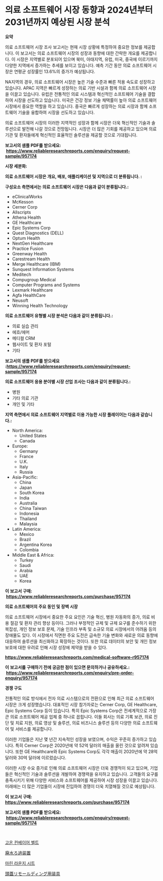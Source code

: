 <p><h1>의료 소프트웨어 시장 동향과 2024년부터 2031년까지 예상된 시장 분석</h1></p><p><strong>요약</strong></p>
<p><p>의료 소프트웨어 시장 조사 보고서는 현재 시장 상황에 특정하여 중요한 정보를 제공합니다. 이 보고서는 의료 소프트웨어 시장의 성장과 동향에 대한 간략한 개요를 제공합니다. 이 시장은 지역별로 분포되어 있으며 북미, 아태지역, 유럽, 미국, 중국에 이르기까지 다양한 지역에서 증가하는 추세를 보이고 있습니다. 예측 기간 동안 의료 소프트웨어 시장은 연평균 성장률인 13.6%의 증가가 예상됩니다.</p><p>NA지역의 경우, 의료 소프트웨어 시장은 높은 기술 수준과 빠른 적용 속도로 성장하고 있습니다. APAC 지역은 빠르게 성장하는 의료 기반 시설과 함께 의료 소프트웨어 시장을 이끌고 있습니다. 유럽은 전통적인 의료 시스템과 혁신적인 소프트웨어 기술을 결합하여 시장을 선도하고 있습니다. 미국은 건강 정보 기술 채택률이 높아 의료 소프트웨어 시장에서 중요한 역할을 하고 있습니다. 중국은 빠르게 성장하는 의료 시장과 함께 소프트웨어 기술을 융합하여 시장을 선도하고 있습니다.</p><p>의료 소프트웨어 시장의 이러한 지역적인 성장과 함께 시장은 더욱 혁신적인 기술과 솔루션으로 발전해 나갈 것으로 전망됩니다. 시장은 더 많은 기회를 제공하고 있으며 의료 기관 및 환자들에게 혁신적인 효율적인 솔루션을 제공할 것으로 기대됩니다.</p></p>
<p><strong>보고서의 샘플 PDF를 받으세요: &nbsp;<a href="https://www.reliableresearchreports.com/enquiry/request-sample/957174">https://www.reliableresearchreports.com/enquiry/request-sample/957174</a></strong></p>
<p><strong>시장 세분화:</strong></p>
<p><strong> 의료 소프트웨어 시장은 개요, 배포, 애플리케이션 및 지역으로 더 분류됩니다. :</strong></p>
<p><strong>구성요소 측면에서는 의료 소프트웨어 시장은 다음과 같이 분류됩니다.:</strong></p>
<p><ul><li>eClinicalWorks</li><li>McKesson</li><li>Cerner Corp</li><li>Allscripts</li><li>Athena Health</li><li>GE Healthcare</li><li>Epic Systems Corp</li><li>Quest Diagnostics (DELL)</li><li>Optum Health</li><li>NextGen Healthcare</li><li>Practice Fusion</li><li>Greenway Health</li><li>Carestream Health</li><li>Merge Healthcare (IBM)</li><li>Sunquest Information Systems</li><li>Meditech</li><li>Compugroup Medical</li><li>Computer Programs and Systems</li><li>Lexmark Healthcare</li><li>Agfa HealthCare</li><li>Neusoft</li><li>Winning Health Technology</li></ul></p>
<p><strong> 의료 소프트웨어 유형별 시장 분석은 다음과 같이 분류됩니다.:</strong></p>
<p><ul><li>의료 실습 관리</li><li>에흐/에머</li><li>메디컬 CRM</li><li>웹사이트 및 환자 포털</li><li>기타</li></ul></p>
<p><strong>보고서의 샘플 PDF를 받으세요 :<a href="https://www.reliableresearchreports.com/enquiry/request-sample/957174">https://www.reliableresearchreports.com/enquiry/request-sample/957174</a></strong></p>
<p><strong> 의료 소프트웨어 응용 분야별 시장 산업 조사는 다음과 같이 분류됩니다.:</strong></p>
<p><ul><li>병원</li><li>기타 의료 기관</li><li>개인 및 기타</li></ul></p>
<p><strong>지역 측면에서 의료 소프트웨어 지역별로 이용 가능한 시장 플레이어는 다음과 같습니다.:</strong></p>
<p><ul>
    <li>
        North America:
        <ul>
            <li>United States</li>
            <li>Canada</li>
        </ul>
    </li>
    <li>
        Europe:
        <ul>
            <li>Germany</li>
            <li>France</li>
            <li>U.K.</li>
            <li>Italy</li>
            <li>Russia</li>
        </ul>
    </li>
    <li>
        Asia-Pacific:
        <ul>
            <li>China</li>
            <li>Japan</li>
            <li>South Korea</li>
            <li>India</li>
            <li>Australia</li>
            <li>China Taiwan</li>
            <li>Indonesia</li>
            <li>Thailand</li>
            <li>Malaysia</li>
        </ul>
    </li>
    <li>
        Latin America:
        <ul>
            <li>Mexico</li>
            <li>Brazil</li>
            <li>Argentina Korea</li>
            <li>Colombia</li>
        </ul>
    </li>
    <li>
        Middle East & Africa:
        <ul>
            <li>Turkey</li>
            <li>Saudi</li>
            <li>Arabia</li>
            <li>UAE</li>
            <li>Korea</li>
        </ul>
    </li>
    </ul></p>
<p><strong>이 보고서 구매: &nbsp;<a href="https://www.reliableresearchreports.com/purchase/957174">https://www.reliableresearchreports.com/purchase/957174</a></strong></p>
<p><strong>의료 소프트웨어의 주요 동인 및 장벽 시장</strong></p>
<p><p>의료 소프트웨어 시장에서 중요한 주요 요인은 기술 혁신, 병원 자동화의 증가, 의료 비용 절감 및 환자 관리 향상 등이다. 그러나 부정적인 규제 및 규제 요구를 준수하기 위한 복잡성, 개인 정보 보호 문제, 기술 인프라 부족 및 소규모 의료 시장에서의 어려움 등의 장애물도 있다. 이 시장에서 직면한 주요 도전은 급속한 기술 변화와 새로운 의료 동향에 대응하여 솔루션을 최신화하고 확장하는 것이다. 또한 의료 데이터의 보안 및 개인 정보 보호에 대한 우려로 인해 시장 성장에 제약을 받을 수 있다.</p></p>
<p><strong><a href="https://www.reliableresearchreports.com/medical-software-r957174">https://www.reliableresearchreports.com/medical-software-r957174</a></strong></p>
<p><strong>이 보고서를 구매하기 전에 궁금한 점이 있으면 문의하거나 공유하세요.: &nbsp;<a href="https://www.reliableresearchreports.com/enquiry/pre-order-enquiry/957174">https://www.reliableresearchreports.com/enquiry/pre-order-enquiry/957174</a></strong></p>
<p><strong>경쟁 구도</strong></p>
<p><p>전통적인 의료 방식에서 전자 의료 시스템으로의 전환으로 인해 최근 의료 소프트웨어 시장은 크게 성장했습니다. 대표적인 시장 참가자로는 Cerner Corp, GE Healthcare, Epic Systems Corp 등이 있습니다. 특히 Epic Systems Corp은 전세계적으로 가장 큰 의료 소프트웨어 제공 업체 중 하나로 꼽힙니다. 이들 회사는 의료 기록 보관, 의료 진단 및 치료 지원, 의료 영상 및 솔루션, 의료 비즈니스 솔루션 등의 다양한 의료 소프트웨어 및 서비스를 제공합니다.</p><p>이러한 기업들은 지난 몇 년간 지속적인 성장을 보였으며, 수익은 꾸준히 증가하고 있습니다. 특히 Cerner Corp은 2020년에 약 52억 달러의 매출을 올린 것으로 알려져 있습니다. 또한 GE Healthcare와 Epic Systems Corp도 각각 매출이 2020년에 약 28억 달러와 30억 달러에 이르렀습니다.</p><p>이러한 시장 수요 증가로 인해 의료 소프트웨어 시장은 더욱 경쟁적이 되고 있으며, 기업들은 혁신적인 기술과 솔루션을 개발하여 경쟁력을 유지하고 있습니다. 고객들의 요구를 충족시키기 위해 다양한 서비스와 소프트웨어를 제공하여 시장 성장을 이끌고 있습니다. 미래에는 더 많은 기업들이 시장에 진입하여 경쟁이 더욱 치열해질 것으로 예상됩니다.</p></p>
<p><strong>이 보고서 구매: &nbsp; <a href="https://www.reliableresearchreports.com/purchase/957174">https://www.reliableresearchreports.com/purchase/957174</a></strong></p>
<p><strong>보고서의 샘플 PDF를 받으세요: &nbsp;<a href="https://www.reliableresearchreports.com/enquiry/request-sample/957174">https://www.reliableresearchreports.com/enquiry/request-sample/957174</a></strong><strong></strong></p>
<p>&nbsp;</p>
<p><p><a href="https://medium.com/@verniemorar2023/%EA%B3%A0%EC%98%A8-%EC%BB%A8%EB%B2%A0%EC%9D%B4%EC%96%B4-%EB%B2%A8%ED%8A%B8-%EC%8B%9C%EC%9E%A5-%EC%8B%9C%EC%9E%A5-cagr-%EC%8B%9C%EC%9E%A5-%EB%8F%99%ED%96%A5-%EB%B0%8F-%EC%84%B1%EC%9E%A5-%EC%A0%84%EB%9E%B5%EC%97%90-%EB%8C%80%ED%95%9C-%ED%86%B5%EC%B0%B0%EB%A0%A5-fe3223e52ff0">고온 컨베이어 벨트</a></p><p><a href="https://medium.com/@douglasyoung526/%E4%B8%8B%E6%B0%B4%E5%87%A6%E7%90%86%E8%A3%85%E7%BD%AE%E5%B8%82%E5%A0%B4%E5%B1%95%E6%9C%9B-%E7%94%A3%E6%A5%AD%E3%81%AE%E6%A6%82%E8%A6%81%E3%81%A8%E4%BA%88%E6%B8%AC-2024%E5%B9%B4%E3%81%8B%E3%82%892031%E5%B9%B4-470fce617416">廃水ろ過装置</a></p><p><a href="https://medium.com/@kennyaniel5/%ED%95%B4%EC%96%91-%EB%9D%BC%EC%9A%B4%EC%A7%80-%EC%A2%8C%EC%84%9D-%EC%8B%9C%EC%9E%A5-%EB%8F%99%ED%96%A5-%EB%B0%8F-%EC%8B%9C%EC%9E%A5-%EB%B6%84%EC%84%9D%EC%9D%80-2024-2031%EB%85%84-%EA%B8%B0%EA%B0%84%EC%9D%84-%EB%8C%80%EC%83%81%EC%9C%BC%EB%A1%9C-%EC%98%88%EC%B8%A1%EB%90%A9%EB%8B%88%EB%8B%A4-a5852fc6222f">마린 라운지 시트</a></p><p><a href="https://medium.com/@clairhane2018/%E9%A0%AD%E8%93%8B%E9%AA%A8%E5%86%8D%E5%BD%A2%E6%88%90%E8%A3%85%E5%85%B7%E5%B8%82%E5%A0%B4%E5%B1%95%E6%9C%9B-%E7%94%A3%E6%A5%AD%E6%A6%82%E8%A6%81%E3%81%A8%E4%BA%88%E6%B8%AC-2024%E5%B9%B4%E3%81%8B%E3%82%892031%E5%B9%B4-6f952aa97c22">頭蓋リモールディング用装具</a></p></p>